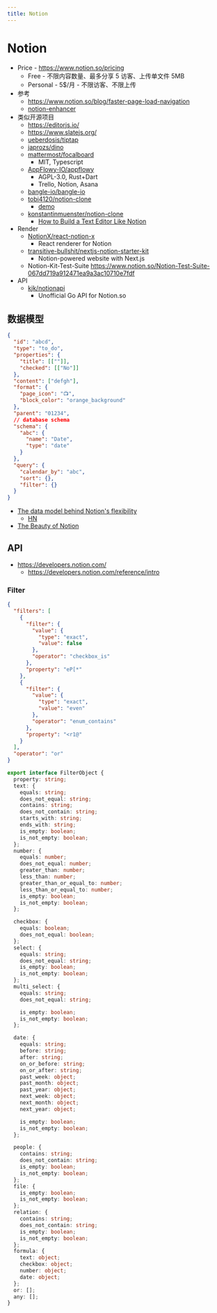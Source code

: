 ```yaml
---
title: Notion
---
```


# Notion

- Price - https://www.notion.so/pricing
  - Free - 不限内容数量、最多分享 5 访客、上传单文件 5MB
  - Personal - 5$/月 - 不限访客、不限上传
- 参考
  - https://www.notion.so/blog/faster-page-load-navigation
  - [notion-enhancer](https://github.com/notion-enhancer)
- 类似开源项目
  - https://editorjs.io/
  - https://www.slatejs.org/
  - [ueberdosis/tiptap](https://github.com/ueberdosis/tiptap)
  - [japrozs/dino](https://github.com/japrozs/dino)
  - [mattermost/focalboard](https://github.com/mattermost/focalboard)
    - MIT, Typescript
  - [AppFlowy-IO/appflowy](https://github.com/AppFlowy-IO/appflowy)
    - AGPL-3.0, Rust+Dart
    - Trello, Notion, Asana
  - [bangle-io/bangle-io](https://github.com/bangle-io/bangle-io)
  - [tobi4120/notion-clone](https://github.com/tobi4120/notion-clone)
    - [demo](https://notion-app-clone.herokuapp.com/#/)
  - [konstantinmuenster/notion-clone](https://github.com/konstantinmuenster/notion-clone)
    - [How to Build a Text Editor Like Notion](https://medium.com/swlh/c510aedfdfcc)
- Render
  - [NotionX/react-notion-x](https://github.com/NotionX/react-notion-x)
    - React renderer for Notion
  - [transitive-bullshit/nextjs-notion-starter-kit](https://github.com/transitive-bullshit/nextjs-notion-starter-kit)
    - Notion-powered website with Next.js
  - Notion-Kit-Test-Suite https://www.notion.so/Notion-Test-Suite-067dd719a912471ea9a3ac10710e7fdf
- API
  - [kjk/notionapi](https://github.com/kjk/notionapi)
    - Unofficial Go API for Notion.so

## 数据模型

```json
{
  "id": "abcd",
  "type": "to_do",
  "properties": {
    "title": [[""]],
    "checked": [["No"]]
  },
  "content": ["defgh"],
  "format": {
    "page_icon": "📺",
    "block_color": "orange_background"
  },
  "parent": "01234",
  // database schema
  "schema": {
    "abc": {
      "name": "Date",
      "type": "date"
    }
  },
  "query": {
    "calendar_by": "abc",
    "sort": {},
    "filter": {}
  }
}
```

- [The data model behind Notion's flexibility](https://www.notion.so/blog/data-model-behind-notion)
  - [HN](https://news.ycombinator.com/item?id=27200177)
- [The Beauty of Notion](https://www.notion.so/stephenou/4663b221fd154c07bb6f826b537bfcd4)

## API

- https://developers.notion.com/
  - https://developers.notion.com/reference/intro

### Filter

```json title="FilterObject in Notion JSON"
{
  "filters": [
    {
      "filter": {
        "value": {
          "type": "exact",
          "value": false
        },
        "operator": "checkbox_is"
      },
      "property": "eP[*"
    },
    {
      "filter": {
        "value": {
          "type": "exact",
          "value": "even"
        },
        "operator": "enum_contains"
      },
      "property": "<r1@"
    }
  ],
  "operator": "or"
}
```

```ts title="FilterObject in API"
export interface FilterObject {
  property: string;
  text: {
    equals: string;
    does_not_equal: string;
    contains: string;
    does_not_contain: string;
    starts_with: string;
    ends_with: string;
    is_empty: boolean;
    is_not_empty: boolean;
  };
  number: {
    equals: number;
    does_not_equal: number;
    greater_than: number;
    less_than: number;
    greater_than_or_equal_to: number;
    less_than_or_equal_to: number;
    is_empty: boolean;
    is_not_empty: boolean;
  };

  checkbox: {
    equals: boolean;
    does_not_equal: boolean;
  };
  select: {
    equals: string;
    does_not_equal: string;
    is_empty: boolean;
    is_not_empty: boolean;
  };
  multi_select: {
    equals: string;
    does_not_equal: string;

    is_empty: boolean;
    is_not_empty: boolean;
  };

  date: {
    equals: string;
    before: string;
    after: string;
    on_or_before: string;
    on_or_after: string;
    past_week: object;
    past_month: object;
    past_year: object;
    next_week: object;
    next_month: object;
    next_year: object;

    is_empty: boolean;
    is_not_empty: boolean;
  };

  people: {
    contains: string;
    does_not_contain: string;
    is_empty: boolean;
    is_not_empty: boolean;
  };
  file: {
    is_empty: boolean;
    is_not_empty: boolean;
  };
  relation: {
    contains: string;
    does_not_contain: string;
    is_empty: boolean;
    is_not_empty: boolean;
  };
  formula: {
    text: object;
    checkbox: object;
    number: object;
    date: object;
  };
  or: [];
  any: [];
}
```

